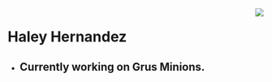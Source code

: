 
<a>
<img align="right" src="https://github-readme-stats.vercel.app/api?username=haleyher&theme=radical">
</a>

<h1>
Haley Hernandez
</h1>

<ul>
  <li> <h2> Currently working on Grus Minions.</h2></li>

</ul>

<!--
**haleyher/haleyher** is a ✨ _special_ ✨ repository because its `README.md` (this file) appears on your GitHub profile.

Here are some ideas to get you started:

- 🔭 I’m currently working on ...
- 🌱 I’m currently learning ...
- 👯 I’m looking to collaborate on ...
- 🤔 I’m looking for help with ...
- 💬 Ask me about ...
- 📫 How to reach me: ...
- 😄 Pronouns: ...
- ⚡ Fun fact: ...
-->
